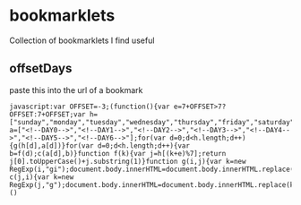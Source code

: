 bookmarklets
============

Collection of bookmarklets I find useful 

offsetDays
----
paste this into the url of a bookmark
```
javascript:var OFFSET=-3;(function(){var e=7+OFFSET>7?OFFSET:7+OFFSET;var h=["sunday","monday","tuesday","wednesday","thursday","friday","saturday"];var a=["<!--DAY0-->","<!--DAY1-->","<!--DAY2-->","<!--DAY3-->","<!--DAY4-->","<!--DAY5-->","<!--DAY6-->"];for(var d=0;d<h.length;d++){g(h[d],a[d])}for(var d=0;d<h.length;d++){var b=f(d);c(a[d],b)}function f(k){var j=h[(k+e)%7];return j[0].toUpperCase()+j.substring(1)}function g(i,j){var k=new RegExp(i,"gi");document.body.innerHTML=document.body.innerHTML.replace(k,j)}function c(j,i){var k=new RegExp(j,"g");document.body.innerHTML=document.body.innerHTML.replace(k,i)}})()
```


